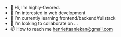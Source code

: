 - 👋 Hi, I’m highly-favored.
- 👀 I’m interested in web development
- 🌱 I’m currently learning frontend/backend/fullstack
- 💞️ I’m looking to collaborate on ...
- 📫 How to reach me henriettaaniekan@gmail.com

<!---
Henrietta-Sahm/Henrietta-Sahm is a ✨ special ✨ repository because its `README.md` (this file) appears on your GitHub profile.
You can click the Preview link to take a look at your changes.
--->
